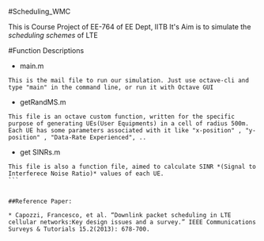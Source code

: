 #Scheduling_WMC

This is Course Project of EE-764 of EE Dept, IITB
It's Aim is to simulate the *scheduling schemes* of LTE


#Function Descriptions

* main.m
```
This is the mail file to run our simulation. Just use octave-cli and type "main" in the command line, or run it with Octave GUI
```

* getRandMS.m
```
This file is an octave custom function, written for the specific purpose of generating UEs(User Equipments) in a cell of radius 500m.
Each UE has some parameters associated with it like "x-position" , "y-position" , "Data-Rate Experienced", ..
```

* get SINRs.m
````
This file is also a function file, aimed to calculate SINR *(Signal to Interferece Noise Ratio)* values of each UE.
```


##Reference Paper: 

* Capozzi, Francesco, et al. “Downlink packet scheduling in LTE cellular networks:Key design issues and a survey.” IEEE Communications Surveys & Tutorials 15.2(2013): 678-700.


